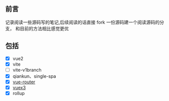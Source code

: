 ## 前言

记录阅读一些源码写的笔记,后续阅读的话直接 fork 一份源码建一个阅读源码的分支， 和目前的方法相比感觉更优

## 包括

- [x] vue2
- [x] vite
- [ ] vite-v1branch
- [x] qiankun、single-spa
- [x] [vue-router](https://github.com/wkstudy/vue-router/tree/comment-wk)
- [x] [vuex3](https://github.com/wkstudy/vuex/tree/comment-wk)
- [x] rollup
